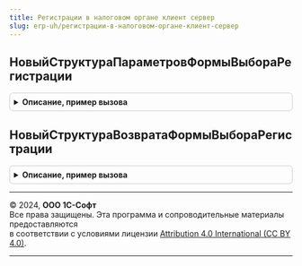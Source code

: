 ```yaml
---
title: Регистрации в налоговом органе клиент сервер
slug: erp-uh/регистрации-в-налоговом-органе-клиент-сервер
---
```



## НовыйСтруктураПараметровФормыВыбораРегистрации
<details style="margin: 1em 0; padding: 0.5em; border: 1px solid #ccc; border-radius: 6px;">

<summary style="font-weight: bold; cursor: pointer;">Описание, пример вызова</summary>

```bsl

// Функция-конструктор структуры параметров при открытии формы выбора регистрации
//
// Возвращаемое значение:
// 	Структура - Описание:
// * Организация - СправочникСсылка.Организации, Неопределено -
// * Периодичность - Булево -
// * СписокПодразделений - СписокЗначений -
//
Функция НовыйСтруктураПараметровФормыВыбораРегистрации() Экспорт
```

Пример вызова
```bsl
Результат = РегистрацииВНалоговомОрганеКлиентСервер.НовыйСтруктураПараметровФормыВыбораРегистрации() 
```
</details>

## НовыйСтруктураВозвратаФормыВыбораРегистрации
<details style="margin: 1em 0; padding: 0.5em; border: 1px solid #ccc; border-radius: 6px;">

<summary style="font-weight: bold; cursor: pointer;">Описание, пример вызова</summary>

```bsl

// Функция-конструктор структуры возврата формы выбора регистрации
//
// Возвращаемое значение:
// 	Структура - Описание:
// * НалоговыйОрган - СправочникСсылка.РегистрацииВНалоговомОргане, Неопределено -
// * Период - Дата -
// * МассивПодразделений - Массив -
//
Функция НовыйСтруктураВозвратаФормыВыбораРегистрации() Экспорт
```

Пример вызова
```bsl
Результат = РегистрацииВНалоговомОрганеКлиентСервер.НовыйСтруктураВозвратаФормыВыбораРегистрации() 
```
</details>

---

© 2024, **ООО 1С-Софт**  
Все права защищены. Эта программа и сопроводительные материалы предоставляются  
в соответствии с условиями лицензии [Attribution 4.0 International (CC BY 4.0)](https://creativecommons.org/licenses/by/4.0/legalcode).

---
